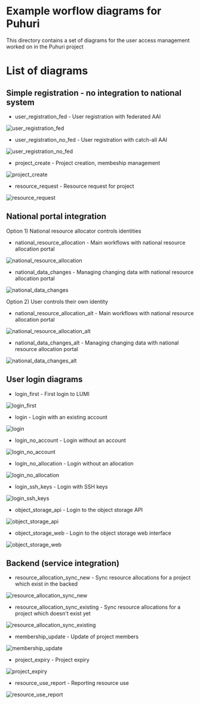 # Example worflow diagrams for Puhuri

This directory contains a set of diagrams for the user access management worked on in the Puhuri project

# List of diagrams

## Simple registration - no integration to national system

 * user_registration_fed - User registration with federated AAI

![user_registration_fed](https://raw.githubusercontent.com/khappone/puhuri-ideas/master/diagrams/user_registration_fed.png)

 * user_registration_no_fed - User registration with catch-all AAI

![user_registration_no_fed](https://raw.githubusercontent.com/khappone/puhuri-ideas/master/diagrams/user_registration_no_fed.png)

 * project_create - Project creation, membeship management

![project_create](https://raw.githubusercontent.com/khappone/puhuri-ideas/master/diagrams/project_create.png)

 * resource_request - Resource request for project

![resource_request](https://raw.githubusercontent.com/khappone/puhuri-ideas/master/diagrams/resource_request.png)


## National portal integration

Option 1) National resource allocator controls identities

 * national_resource_allocation - Main workflows with national resource allocation portal

![national_resource_allocation](https://raw.githubusercontent.com/khappone/puhuri-ideas/master/diagrams/national_resource_allocation.png)

 * national_data_changes - Managing changing data with national resource allocation portal

![national_data_changes](https://raw.githubusercontent.com/khappone/puhuri-ideas/master/diagrams/national_data_changes.png)


Option 2) User controls their own identity
 
 * national_resource_allocation_alt - Main workflows with national resource allocation portal

![national_resource_allocation_alt](https://raw.githubusercontent.com/khappone/puhuri-ideas/master/diagrams/national_resource_allocation_alt.png)

* national_data_changes_alt - Managing changing data with national resource allocation portal

![national_data_changes_alt](https://raw.githubusercontent.com/khappone/puhuri-ideas/master/diagrams/national_data_changes_alt.png)


## User login diagrams

 * login_first - First login to LUMI

![login_first](https://raw.githubusercontent.com/khappone/puhuri-ideas/master/diagrams/login_first.png)

 * login - Login with an existing account

![login](https://raw.githubusercontent.com/khappone/puhuri-ideas/master/diagrams/login.png)

 * login_no_account - Login without an account

![login_no_account](https://raw.githubusercontent.com/khappone/puhuri-ideas/master/diagrams/login_no_account.png)

 * login_no_allocation - Login without an allocation

![login_no_allocation](https://raw.githubusercontent.com/khappone/puhuri-ideas/master/diagrams/login_no_allocation.png)

 * login_ssh_keys - Login with SSH keys

![login_ssh_keys](https://raw.githubusercontent.com/khappone/puhuri-ideas/master/diagrams/login_ssh_keys.png)

* object_storage_api - Login to the object storage API

![object_storage_api](https://raw.githubusercontent.com/khappone/puhuri-ideas/master/diagrams/object_storage_api.png)

* object_storage_web - Login to the object storage web interface

![object_storage_web](https://raw.githubusercontent.com/khappone/puhuri-ideas/master/diagrams/object_storage_web.png)

## Backend (service integration)
 * resource_allocation_sync_new - Sync resource allocations for a project which exist in the backed

![resource_allocation_sync_new](https://raw.githubusercontent.com/khappone/puhuri-ideas/master/diagrams/resource_allocation_sync_new.png)

 * resource_allocation_sync_existing - Sync resource allocations for a project which doesn't exist yet

![resource_allocation_sync_existing](https://raw.githubusercontent.com/khappone/puhuri-ideas/master/diagrams/resource_allocation_sync_existing.png)

 * membership_update - Update of project members

![membership_update](https://raw.githubusercontent.com/khappone/puhuri-ideas/master/diagrams/membership_update.png)

 * project_expiry - Project expiry

![project_expiry](https://raw.githubusercontent.com/khappone/puhuri-ideas/master/diagrams/project_expiry.png)

 * resource_use_report - Reporting resource use

![resource_use_report](https://raw.githubusercontent.com/khappone/puhuri-ideas/master/diagrams/resource_use_report.png)


